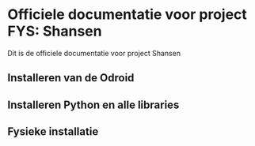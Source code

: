 # Officiele documentatie voor project FYS: Shansen
Dit is de officiele documentatie voor project Shansen

## Installeren van de Odroid


## Installeren Python en alle libraries

## Fysieke installatie
